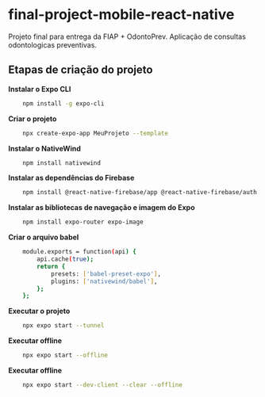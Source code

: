 # final-project-mobile-react-native
Projeto final para entrega da FIAP + OdontoPrev. Aplicação de consultas odontologicas preventivas.


## Etapas de criação do projeto

**Instalar o Expo CLI**

```bash
    npm install -g expo-cli
```

**Criar o projeto**

```bash
    npx create-expo-app MeuProjeto --template
```

**Instalar o NativeWind**

```bash
    npm install nativewind
```

**Instalar as dependências do Firebase**

```bash
    npm install @react-native-firebase/app @react-native-firebase/auth @react-native-firebase/firestore
```

**Instalar as bibliotecas de navegação e imagem do Expo**

```bash
    npm install expo-router expo-image
```

**Criar o arquivo babel**

```bash
    module.exports = function(api) {
        api.cache(true);
        return {
            presets: ['babel-preset-expo'],
            plugins: ['nativewind/babel'],
        };
    };
```

**Executar o projeto**

```bash
    npx expo start --tunnel
```

**Executar offline**

```bash
    npx expo start --offline
```

**Executar offline**
```bash
    npx expo start --dev-client --clear --offline
```
